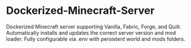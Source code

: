 # Dockerized-Minecraft-Server
Dockerized Minecraft server supporting Vanilla, Fabric, Forge, and Quilt. Automatically installs and updates the correct server version and mod loader. Fully configurable via .env with persistent world and mods folders.
